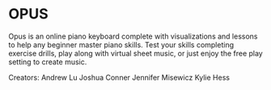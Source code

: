 # OPUS

Opus is an online piano keyboard complete with visualizations and lessons to help any beginner master piano skills. Test your skills completing exercise drills, play along with virtual sheet music, or just enjoy the free play setting to create music.

Creators:
Andrew Lu
Joshua Conner
Jennifer Misewicz
Kylie Hess
